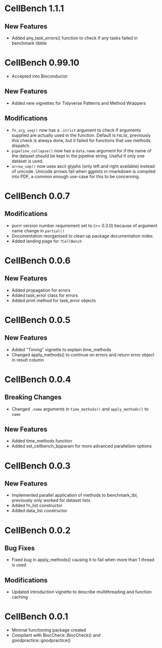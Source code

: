 # CellBench 1.1.1

## New Features
* Added any_task_errors() function to check if any tasks failed in benchmark tibble

# CellBench 0.99.10
* Accepted into Bioconductor

## New Features
* Added new vignettes for Tidyverse Patterns and Method Wrappers

## Modifications
* `fn_arg_seq()` now has a `.strict` argument to check if arguments supplied are actually used in the function. Default is `FALSE`, previously this check is always done, but it failed for functions that use methods dispatch.
* `pipeline_collapse()` now has a `data.name` argument for if the name of the dataset should be kept in the pipeline string. Useful if only one dataset is used.
* `arrow_sep()` now uses ascii glyphs (only left and right available) instead of unicode. Unicode arrows fail when ggplots in rmarkdown is compiled into PDF, a common enough use-case for this to be concerning.

# CellBench 0.0.7

## Modifications
* purrr version number requirement set to (>= 0.3.0) because of argument name change in `partial()`
* Documentation reorganised to clean up package documentation index.
* Added landing page for `?CellBench`

# CellBench 0.0.6

## New Features

* Added propagation for errors
* Added task_error class for errors
* Added print method for task_error objects

# CellBench 0.0.5

## New Features
* Added "Timing" vignette to explain time_methods
* Changed apply_methods() to continue on errors and return error object in result column

# CellBench 0.0.4

## Breaking Changes
* Changed `.name` arguments in `time_methods()` and `apply_methods()` to `name`

## New Features
* Added time_methods function
* Added set_cellbench_bpparam for more advanced parallelism options

# CellBench 0.0.3

## New Features
* Implemented parallel application of methods to benchmark_tbl, previously only worked for dataset lists
* Added fn_list constructor
* Added data_list constructor

# CellBench 0.0.2

## Bug Fixes
* Fixed bug in apply_methods() causing it to fail when more than 1 thread is used

## Modifications
* Updated introduction vignette to describe multithreading and function caching

# CellBench 0.0.1

* Minimal functioning package created
* Compliant with BiocCheck::BiocCheck() and goodpractice::goodpractice()
